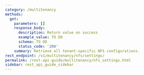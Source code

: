 ```yaml
---
category: /multitenancy
methods:
  get:
    parameters: []
    response_body:
      description: Return value on success
      example_value: TO DO
      schema: TO DO
      status_code: '200'
    summary: Retrieve all tenant-specific NFS configurations.
rest_endpoint: /v1/multitenancy/nfs/settings/
permalink: /rest-api-guide/multitenancy/nfs_settings.html
sidebar: rest_api_guide_sidebar
---
```

